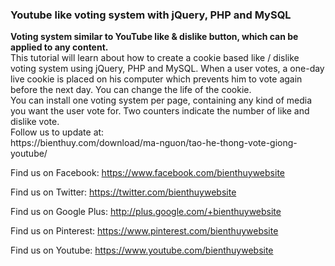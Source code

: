 <h3>Youtube like voting system with jQuery, PHP and MySQL </h3>
<strong>Voting system similar to YouTube like & dislike button, which can be applied to any content. </strong> <br>
This tutorial will learn about how to create a cookie based like / dislike voting system using jQuery, PHP and MySQL. When a user votes, a one-day live cookie is placed on his computer which prevents him to vote again before the next day. You can change the life of the cookie.
 <br>
You can install one voting system per page, containing any kind of media you want the user vote for. Two counters indicate the number of like and dislike vote. <br>
Follow us to update at:  <br>
https://bienthuy.com/download/ma-nguon/tao-he-thong-vote-giong-youtube/ <br> 

Find us on Facebook: https://www.facebook.com/bienthuywebsite  <br>

Find us on Twitter: https://twitter.com/bienthuywebsite  <br>

Find us on Google Plus: http://plus.google.com/+bienthuywebsite  <br>

Find us on Pinterest: https://www.pinterest.com/bienthuywebsite  <br>

Find us on Youtube: https://www.youtube.com/bienthuywebsite  <br>
